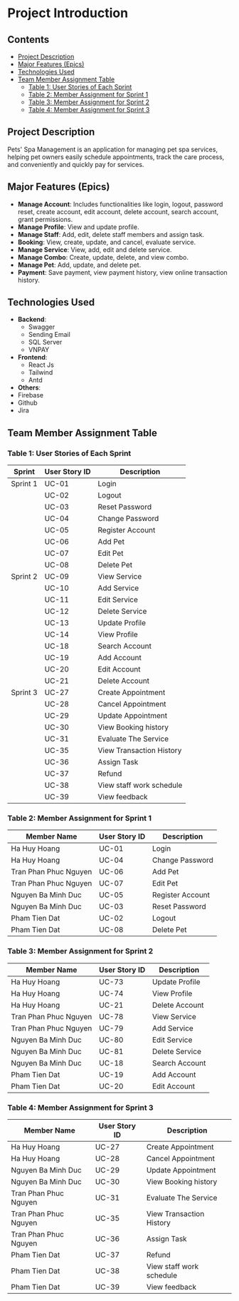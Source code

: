 
# Project Introduction

## Contents
- [Project Description](#project-description)
- [Major Features (Epics)](#major-features-epics)
- [Technologies Used](#technologies-used)
- [Team Member Assignment Table](#team-member-assignment-table)
  - [Table 1: User Stories of Each Sprint](#table-1-user-stories-of-each-sprint)
  - [Table 2: Member Assignment for Sprint 1](#table-2-member-assignment-for-sprint-1)
  - [Table 3: Member Assignment for Sprint 2](#table-3-member-assignment-for-sprint-2)
  - [Table 4: Member Assignment for Sprint 3](#table-4-member-assignment-for-sprint-3)

## Project Description
Pets' Spa Management is an application for managing pet spa services, helping pet owners easily schedule appointments, track the care process, and conveniently and quickly pay for services.


## Major Features (Epics)
- **Manage Account**: Includes functionalities like login, logout, password reset, create account, edit account, delete account, search account, grant permissions.
- **Manage Profile**: View and update profile.
- **Manage Staff**: Add, edit, delete staff members and assign task.
- **Booking**: View, create, update, and cancel, evaluate service.
- **Manage Service**: View, add, edit and delete service.
- **Manage Combo**: Create, update, delete, and view combo.
- **Manage Pet**: Add, update, and delete pet.
- **Payment**: Save payment, view payment history, view online transaction history.

## Technologies Used
- **Backend**:
  - Swagger
  - Sending Email
  - SQL Server
  - VNPAY
- **Frontend**:
  - React Js
  - Tailwind
  - Antd
- **Others**:
- Firebase
- Github
- Jira

## Team Member Assignment Table

### Table 1: User Stories of Each Sprint
| Sprint   | User Story ID | Description                |
|----------|----------------|----------------------------|
| Sprint 1 | UC-01    | Login                      |
|          | UC-02    | Logout                     |
|          | UC-03    | Reset Password             |
|          | UC-04    | Change Password            |
|          | UC-05    | Register Account           |
|          | UC-06    | Add Pet                    |
|          | UC-07    | Edit Pet                   |
|          | UC-08    | Delete Pet                 |
| Sprint 2 | UC-09    | View Service               |
|          | UC-10    | Add Service                |
|          | UC-11    | Edit Service               |
|          | UC-12    | Delete Service             |
|          | UC-13    | Update Profile             |
|          | UC-14    | View Profile               |
|          | UC-18    | Search Account             |
|          | UC-19    | Add Account                |
|          | UC-20    | Edit Account               |
|          | UC-21    | Delete Account             |
| Sprint 3 | UC-27    | Create Appointment         |
|          | UC-28    | Cancel Appointment         |
|          | UC-29    | Update Appointment         |
|          | UC-30    | View Booking history       |
|          | UC-31    | Evaluate The Service       |
|          | UC-35    | View Transaction History   |
|          | UC-36    | Assign Task                |
|          | UC-37    | Refund                     |
|          | UC-38    | View staff work schedule   |
|          | UC-39    | View feedback              |

### Table 2: Member Assignment for Sprint 1
| Member Name | User Story ID | Description            |
|-------------|---------------|------------------------|
| Ha Huy Hoang     | UC-01   | Login                  |
| Ha Huy Hoang     | UC-04   | Change Password        |
| Tran Phan Phuc Nguyen    | UC-06    | Add Pet                    |
| Tran Phan Phuc Nguyen    | UC-07    | Edit Pet                   |
| Nguyen Ba Minh Duc       | UC-05    | Register Account           |
| Nguyen Ba Minh Duc       | UC-03    | Reset Password             |
| Pham Tien Dat   | UC-02    | Logout                     |
| Pham Tien Dat   | UC-08    | Delete Pet                 |

### Table 3: Member Assignment for Sprint 2
| Member Name | User Story ID | Description            |
|-------------|---------------|------------------------|
| Ha Huy Hoang     | UC-73    | Update Profile             |
| Ha Huy Hoang     | UC-74    | View Profile               |
| Ha Huy Hoang     | UC-21    | Delete Account             |
| Tran Phan Phuc Nguyen    | UC-78    | View Service               |
| Tran Phan Phuc Nguyen    | UC-79    | Add Service                |
| Nguyen Ba Minh Duc       | UC-80    | Edit Service               |
| Nguyen Ba Minh Duc       | UC-81    | Delete Service             |
| Nguyen Ba Minh Duc       | UC-18    | Search Account             |
| Pham Tien Dat    | UC-19    | Add Account                |
| Pham Tien Dat    | UC-20    | Edit Account               |

### Table 4: Member Assignment for Sprint 3
| Member Name | User Story ID | Description            |
|-------------|---------------|------------------------|
| Ha Huy Hoang     | UC-27    | Create Appointment         |
| Ha Huy Hoang     | UC-28    | Cancel Appointment         |
| Nguyen Ba Minh Duc       | UC-29    | Update Appointment         |
| Nguyen Ba Minh Duc       | UC-30    | View Booking history       |
| Tran Phan Phuc Nguyen    | UC-31    | Evaluate The Service       |
| Tran Phan Phuc Nguyen    | UC-35    | View Transaction History   |
| Tran Phan Phuc Nguyen    | UC-36    | Assign Task                |
| Pham Tien Dat    | UC-37    | Refund                     |
| Pham Tien Dat    | UC-38    | View staff work schedule   |
| Pham Tien Dat    | UC-39    | View feedback              |
